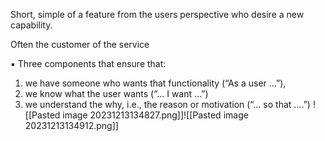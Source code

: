 Short, simple of a feature from the users perspective who desire a new capability.

Often the customer of the service

▪ Three components that ensure that: 
1. we have someone who wants that functionality (“As a user …”), 
2. we know what the user wants (“… I want …”)
4. we understand the why, i.e., the reason or motivation (“… so that ….”)
![[Pasted image 20231213134827.png]]![[Pasted image 20231213134912.png]]
